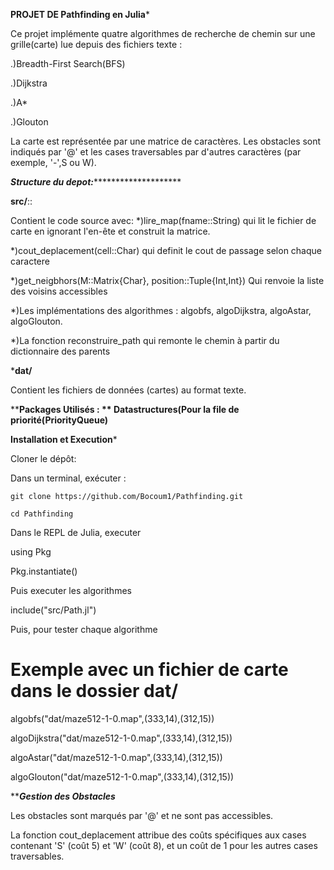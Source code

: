 ****PROJET DE Pathfinding en Julia*****


Ce projet implémente quatre algorithmes de recherche de chemin sur une grille(carte) lue depuis des fichiers texte :

.)Breadth-First Search(BFS)

.)Dijkstra

.)A*

.)Glouton

La carte est représentée par une matrice de caractères. Les obstacles sont indiqués par '@' et les cases traversables par d'autres caractères (par exemple, '-',S ou W).

***********************Structure du depot:*******************************************

**src/**::

Contient le code source avec:
*)lire_map(fname::String) qui lit le fichier de carte en ignorant l'en-ête et construit la matrice.

*)cout_deplacement(cell::Char) qui definit le cout de passage selon chaque caractere

*)get_neigbhors(M::Matrix{Char}, position::Tuple{Int,Int}) Qui renvoie la liste des voisins accessibles

*)Les implémentations des algorithmes : algobfs, algoDijkstra, algoAstar, algoGlouton.

*)La fonction reconstruire_path qui remonte le chemin à partir du dictionnaire des parents

  ***dat/**

Contient les fichiers de données (cartes) au format texte.

****Packages Utilisés : **
Datastructures(Pour la file de priorité(PriorityQueue)**

****************************************Installation et Execution*****************************************


Cloner le dépôt:

Dans un terminal, exécuter :

    git clone https://github.com/Bocoum1/Pathfinding.git
    
    cd Pathfinding

Dans le REPL de Julia, executer 

 using Pkg

 Pkg.instantiate()

Puis executer les algorithmes

 include("src/Path.jl")
 
 Puis, pour tester chaque algorithme
# Exemple avec un fichier de carte dans le dossier dat/

 algobfs("dat/maze512-1-0.map",(333,14),(312,15))
 
 algoDijkstra("dat/maze512-1-0.map",(333,14),(312,15))
 
 algoAstar("dat/maze512-1-0.map",(333,14),(312,15))
 
 algoGlouton("dat/maze512-1-0.map",(333,14),(312,15))

*********Gestion des Obstacles*******

Les obstacles sont marqués par '@' et ne sont pas accessibles.

La fonction cout_deplacement attribue des coûts spécifiques aux cases contenant 'S' (coût 5) et 'W' (coût 8), et un coût de 1 pour les autres cases traversables.



    


